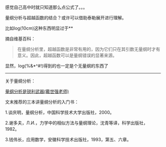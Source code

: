 感觉自己高中时就只知道那么点公式了。。。

量纲分析与超越函数的结合？或许可以借助泰勒展开进行理解。

比如log(10cm)这种东西明显过于**

摘自维基百科：
> 在量纲分析里，超越函数是非常有用的，因为它们只在其引数无量纲时才有意义。因此，超越函数可以是量纲错误的显著来源。

显然，log(%&*^#!)得到的也一定是个无量纲的东西了

---

关于量纲分析：

[量纲分析是锐利武器(戴世强老师)](http://blog.sciencenet.cn/blog-330732-437683.html)

文末推荐的三本讲量纲分析的入门书：

1.谈庆明，量纲分析，中国科学技术大学出版社，2000。

2.谢多夫，Л.И.，力学中的相似方法与量纲理论，沈青等译，科学出版社，1982。

3.钱伟长，应用数学，安徽科学技术出版社，1993，第五、六章。